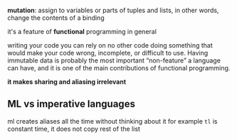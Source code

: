 **mutation**: assign to variables or parts of tuples and lists, in other words, change the contents of a binding

it's a feature of **functional** programming in general

writing your code you can rely on no other code doing something that would make your code wrong, incomplete, or difficult to use. Having immutable data is probably the most important “non-feature” a language can have, and it is one of the main contributions of functional programming.

**it makes sharing and aliasing irrelevant**
## ML vs imperative languages
ml creates aliases all the time without thinking about it
for example `tl` is constant time, it does not copy rest of the list